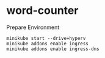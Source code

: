 # word-counter

Prepare Environment
```
minikube start --drive=hyperv
minikube addons enable ingress
minikube addons enable ingress-dns
```
